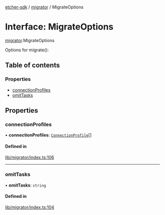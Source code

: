 [etcher-sdk](../README.md) / [migrator](../modules/migrator.md) / MigrateOptions

# Interface: MigrateOptions

[migrator](../modules/migrator.md).MigrateOptions

Options for migrate():

## Table of contents

### Properties

- [connectionProfiles](migrator.MigrateOptions.md#connectionprofiles)
- [omitTasks](migrator.MigrateOptions.md#omittasks)

## Properties

### connectionProfiles

• **connectionProfiles**: [`ConnectionProfile`](migrator.ConnectionProfile.md)[]

#### Defined in

[lib/migrator/index.ts:106](https://github.com/balena-io-modules/etcher-sdk/blob/2636458/lib/migrator/index.ts#L106)

___

### omitTasks

• **omitTasks**: `string`

#### Defined in

[lib/migrator/index.ts:104](https://github.com/balena-io-modules/etcher-sdk/blob/2636458/lib/migrator/index.ts#L104)
